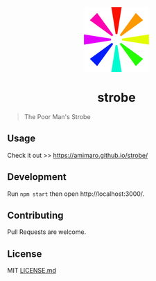<center>
  <img src="assets/logo.png" alt="logo" style="width: 150px">
  <h1>strobe</h1>
</center>

> The Poor Man's Strobe

## Usage

Check it out >> https://amimaro.github.io/strobe/

## Development

Run `npm start` then open http://localhost:3000/.

## Contributing

Pull Requests are welcome.

## License

MIT [LICENSE.md](LICENSE.md)
